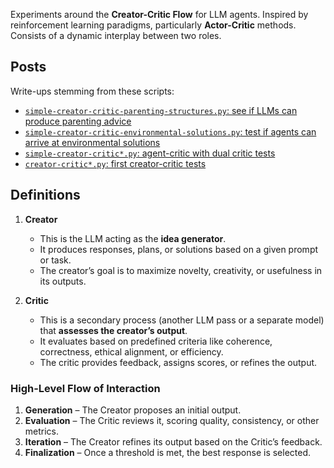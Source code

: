 Experiments around the **Creator-Critic Flow** for LLM agents. Inspired by reinforcement learning paradigms, particularly **Actor-Critic** methods. Consists of a dynamic interplay between two roles.

## Posts

Write-ups stemming from these scripts:

- [`simple-creator-critic-parenting-structures.py`: see if LLMs can produce parenting advice](https://www.kokutech.com/blog/growth/parental-structures-designed-by-llms)
- [`simple-creator-critic-environmental-solutions.py`: test if agents can arrive at environmental solutions](https://www.kokutech.com/blog/growth/can-llms-arrive-at-novel-environmental-solutions)
- [`simple-creator-critic*.py`: agent-critic with dual critic tests](https://www.kokutech.com/blog/growth/dual-critic-agent-architecture-results)
- [`creator-critic*.py`: first creator-critic tests](https://www.kokutech.com/blog/growth/creator-critic-agent-architecture-results)

## Definitions

1. **Creator**  
   - This is the LLM acting as the **idea generator**.  
   - It produces responses, plans, or solutions based on a given prompt or task.  
   - The creator’s goal is to maximize novelty, creativity, or usefulness in its outputs.

2. **Critic**  
   - This is a secondary process (another LLM pass or a separate model) that **assesses the creator’s output**.  
   - It evaluates based on predefined criteria like coherence, correctness, ethical alignment, or efficiency.  
   - The critic provides feedback, assigns scores, or refines the output.

### **High-Level Flow of Interaction**
1. **Generation** – The Creator proposes an initial output.  
2. **Evaluation** – The Critic reviews it, scoring quality, consistency, or other metrics.  
3. **Iteration** – The Creator refines its output based on the Critic’s feedback.  
4. **Finalization** – Once a threshold is met, the best response is selected.
